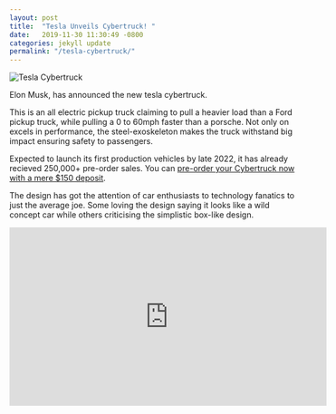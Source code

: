 ```yaml
---
layout: post
title:  "Tesla Unveils Cybertruck! "
date:   2019-11-30 11:30:49 -0800
categories: jekyll update
permalink: "/tesla-cybertruck/"
---
```

![Tesla Cybertruck](https://i.imgur.com/bxxnhZU.png)

Elon Musk, has announced the new tesla cybertruck. 

This is an all electric pickup truck claiming to pull a heavier load than a Ford pickup truck, while pulling a 0 to 60mph faster than a porsche. Not only on excels in performance, the steel-exoskeleton makes the truck withstand big impact ensuring safety to passengers. 

Expected to launch its first production vehicles by late 2022, it has already recieved 250,000+ pre-order sales. You can [pre-order your Cybertruck now with a mere $150 deposit][news].

The design has got the attention of car enthusiasts to technology fanatics to just the average joe. Some loving the design saying it looks like a wild concept car while others criticising the simplistic box-like design. 


<div class="embed-responsive embed-responsive-16by9">

<iframe width="560" height="315" src="https://www.youtube.com/embed/9P_1_oLGREM" frameborder="0" allow="accelerometer; autoplay; encrypted-media; gyroscope; picture-in-picture" allowfullscreen></iframe>

</div>

[news]: https://www.tesla.com/en_ca/cybertruck